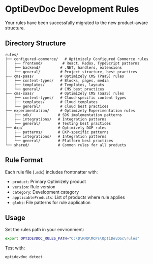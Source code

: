 # OptiDevDoc Development Rules

Your rules have been successfully migrated to the new product-aware structure.

## Directory Structure

```
rules/
├── configured-commerce/   # Optimizely Configured Commerce rules
│   ├── frontend/         # React, Redux, TypeScript patterns
│   ├── backend/         # .NET, handlers, extensions
│   └── general/         # Project structure, best practices
├── cms-paas/            # Optimizely CMS (PaaS) rules
│   ├── content-types/   # Blocks, pages, media
│   ├── templates/       # Templates, layouts
│   └── general/         # CMS best practices
├── cms-saas/            # Optimizely CMS (SaaS) rules
│   ├── content-types/   # Cloud-specific content types
│   ├── templates/       # Cloud templates
│   └── general/         # Cloud best practices
├── experimentation/     # Optimizely Experimentation rules
│   ├── sdk/            # SDK implementation patterns
│   ├── integrations/   # Integration patterns
│   └── general/        # Testing best practices
├── dxp/                # Optimizely DXP rules
│   ├── patterns/       # DXP-specific patterns
│   ├── integrations/   # Integration patterns
│   └── general/        # Platform best practices
└── shared/             # Common rules for all products
```

## Rule Format

Each rule file (`.mdc`) includes frontmatter with:

- `product`: Primary Optimizely product
- `version`: Rule version
- `category`: Development category
- `applicableProducts`: List of products where rule applies
- `globs`: File patterns for rule application

## Usage

Set the rules path in your environment:

```bash
export OPTIDEVDOC_RULES_PATH="C:\D\RND\MCPs\OptiDevDoc\rules"
```

Test with:

```bash
optidevdoc detect
```
